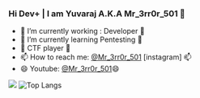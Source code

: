 <!--
**yuvarajsf/yuvarajsf** is a ✨ _special_ ✨ repository because its `README.md` (this file) appears on your GitHub profile.
-->
### Hi Dev+ | I am Yuvaraj A.K.A Mr_3rr0r_501 👋


- 🔭 I’m currently working : Developer 🔭
- 🌱 I’m currently learning Pentesting 🌱
- 🏁 CTF player 🏁
- 📫 How to reach me: <a href="https://instagram.com/mr_3rr0r_501">@Mr_3rr0r_501</a> [instagram] 📫
- 😄 Youtube: <a href="https://youtube.com/c/Mr3rr0r501">@Mr_3rr0r_501</a>😄

![](https://github-readme-stats.vercel.app/api?username=yuvarajsf&theme=light&show_icons=true&title_color=FFD700&icon_color=4169E1&text_color=008000&bg_color=000)
![Top Langs](https://github-readme-stats.vercel.app/api/top-langs/?username=yuvarajsf&layout=compact&theme=dark&show_icons=true&title_color=FFD700&icon_color=4169E1&text_color=008000&bg_color=000)


